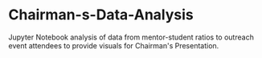 # Chairman-s-Data-Analysis
Jupyter Notebook analysis of data from mentor-student ratios to outreach event attendees to provide visuals for Chairman's Presentation.
